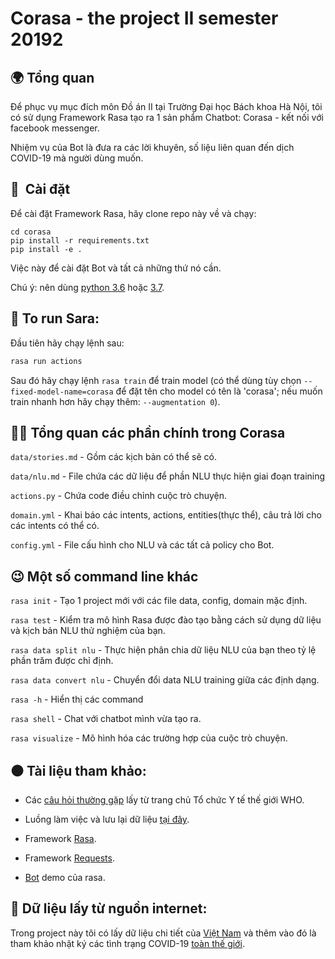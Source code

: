 # Corasa - the project II semester 20192

## 🌍  Tổng quan

Để phục vụ mục đích môn Đồ án II tại Trường Đại học Bách khoa Hà Nội, tôi có sử dụng Framework Rasa tạo ra 1 sản phẩm Chatbot: Corasa - kết nối với facebook messenger. 

Nhiệm vụ của Bot là đưa ra các lời khuyên, số liệu liên quan đến dịch COVID-19 mà người dùng muốn.

## 👷 ‍ Cài đặt

Để cài đặt Framework Rasa, hãy clone repo này về và chạy:

```
cd corasa
pip install -r requirements.txt
pip install -e .
```

Việc này để cài đặt Bot và tất cả những thứ nó cần.

Chú ý: nên dùng [python 3.6](https://www.python.org/downloads/release/python-360/) hoặc [3.7](https://www.python.org/downloads/release/python-370/).

## 🤖  To run Sara:

Đầu tiên hãy chạy lệnh sau:
```bash
rasa run actions
```

Sau đó hãy chạy lệnh `rasa train` để train model (có thể dùng tùy chọn `--fixed-model-name=corasa` để đặt tên cho model có tên là 'corasa'; nếu muốn train nhanh hơn hãy chạy thêm: `--augmentation 0`).


## 👩‍💻  Tổng quan các phần chính trong Corasa

`data/stories.md` - Gồm các kịch bản có thể sẽ có.

`data/nlu.md` - File chứa các dữ liệu để phần NLU thực hiện giai đoạn training

`actions.py` - Chứa code điều chỉnh cuộc trò chuyện.

`domain.yml` - Khai báo các intents, actions, entities(thực thể), câu trả lời cho các intents có thể có.

`config.yml` - File cấu hình cho NLU và các tất cả policy cho Bot.

## 😉  Một số command line khác

`rasa init` - Tạo 1 project mới với các file data, config, domain mặc định.

`rasa test` - Kiểm tra mô hình Rasa được đào tạo bằng cách sử dụng dữ liệu và kịch bản NLU thử nghiệm của bạn.

`rasa data split nlu` - Thực hiện phân chia dữ liệu NLU của bạn theo tỷ lệ phần trăm được chỉ định.

`rasa data convert nlu` - Chuyển đổi data NLU training giữa các định dạng.

`rasa -h` - Hiển thị các command

`rasa shell` - Chat với chatbot mình vừa tạo ra.

`rasa visualize` - Mô hình hóa các trường hợp của cuộc trò chuyện.

## ⚫️  Tài liệu tham khảo:

- Các [câu hỏi thường gặp](https://www.who.int/news-room/q-a-detail/q-a-coronaviruses) lấy từ trang chủ Tổ chức Y tế thế giới WHO.

- Luồng làm việc và lưu lại dữ liệu [tại đây](https://viblo.asia/p/tao-chatbot-tren-chatwork-tu-dong-giai-dap-thong-tin-ve-dich-covid-2020-924lJq9XZPM).

- Framework [Rasa](https://rasa.com).

- Framework [Requests](https://realpython.com/python-requests/).

- [Bot](https://github.com/RasaHQ/rasa-demo/) demo của rasa.

## 🎁  Dữ liệu lấy từ nguồn internet:

Trong project này tôi có lấy dữ liệu chi tiết của [Việt Nam](https://corona.kompa.ai/)
và thêm vào đó là tham khảo nhật ký các tình trạng COVID-19 [toàn thế giới](https://github.com/CSSEGISandData/COVID-19).
